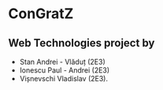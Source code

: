 # ConGratZ
## Web Technologies project by
- Stan Andrei - Vlăduț (2E3)
- Ionescu Paul - Andrei (2E3)
- Vișnevschi Vladislav (2E3).
